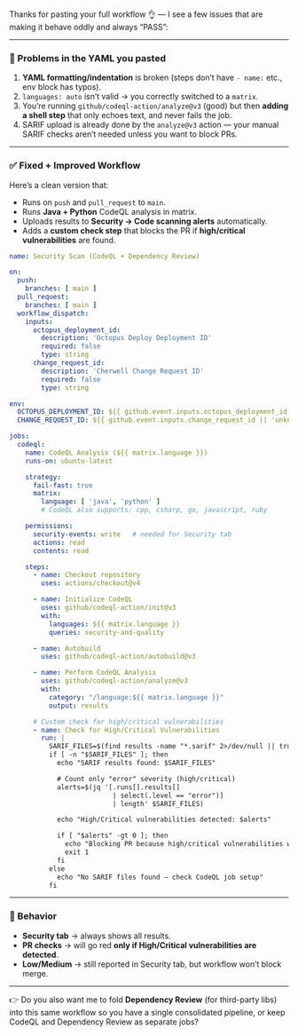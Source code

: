 Thanks for pasting your full workflow 👌 — I see a few issues that are making it behave oddly and always “PASS”:

---

### 🔎 Problems in the YAML you pasted

1. **YAML formatting/indentation** is broken (steps don’t have `- name:` etc., env block has typos).
2. `languages: auto` isn’t valid → you correctly switched to a `matrix`.
3. You’re running `github/codeql-action/analyze@v3` (good) but then **adding a shell step** that only echoes text, and never fails the job.
4. SARIF upload is already done by the `analyze@v3` action — your manual SARIF checks aren’t needed unless you want to block PRs.

---

### ✅ Fixed + Improved Workflow

Here’s a clean version that:

* Runs on `push` and `pull_request` to `main`.
* Runs **Java + Python** CodeQL analysis in matrix.
* Uploads results to **Security → Code scanning alerts** automatically.
* Adds a **custom check step** that blocks the PR if **high/critical vulnerabilities** are found.

```yaml
name: Security Scan (CodeQL + Dependency Review)

on:
  push:
    branches: [ main ]
  pull_request:
    branches: [ main ]
  workflow_dispatch:
    inputs:
      octopus_deployment_id:
        description: 'Octopus Deploy Deployment ID'
        required: false
        type: string
      change_request_id:
        description: 'Cherwell Change Request ID'
        required: false
        type: string

env:
  OCTOPUS_DEPLOYMENT_ID: ${{ github.event.inputs.octopus_deployment_id || 'manual-trigger' }}
  CHANGE_REQUEST_ID: ${{ github.event.inputs.change_request_id || 'unknown' }}

jobs:
  codeql:
    name: CodeQL Analysis (${{ matrix.language }})
    runs-on: ubuntu-latest

    strategy:
      fail-fast: true
      matrix:
        language: [ 'java', 'python' ]
        # CodeQL also supports: cpp, csharp, go, javascript, ruby

    permissions:
      security-events: write   # needed for Security tab
      actions: read
      contents: read

    steps:
      - name: Checkout repository
        uses: actions/checkout@v4

      - name: Initialize CodeQL
        uses: github/codeql-action/init@v3
        with:
          languages: ${{ matrix.language }}
          queries: security-and-quality

      - name: Autobuild
        uses: github/codeql-action/autobuild@v3

      - name: Perform CodeQL Analysis
        uses: github/codeql-action/analyze@v3
        with:
          category: "/language:${{ matrix.language }}"
          output: results

      # Custom check for high/critical vulnerabilities
      - name: Check for High/Critical Vulnerabilities
        run: |
          SARIF_FILES=$(find results -name "*.sarif" 2>/dev/null || true)
          if [ -n "$SARIF_FILES" ]; then
            echo "SARIF results found: $SARIF_FILES"

            # Count only "error" severity (high/critical)
            alerts=$(jq '[.runs[].results[] 
                          | select(.level == "error")] 
                          | length' $SARIF_FILES)

            echo "High/Critical vulnerabilities detected: $alerts"

            if [ "$alerts" -gt 0 ]; then
              echo "Blocking PR because high/critical vulnerabilities were found"
              exit 1
            fi
          else
            echo "No SARIF files found – check CodeQL job setup"
          fi
```

---

### 🔐 Behavior

* **Security tab** → always shows all results.
* **PR checks** → will go red **only if High/Critical vulnerabilities are detected**.
* **Low/Medium** → still reported in Security tab, but workflow won’t block merge.

---

👉 Do you also want me to fold **Dependency Review** (for third-party libs) into this same workflow so you have a single consolidated pipeline, or keep CodeQL and Dependency Review as separate jobs?
